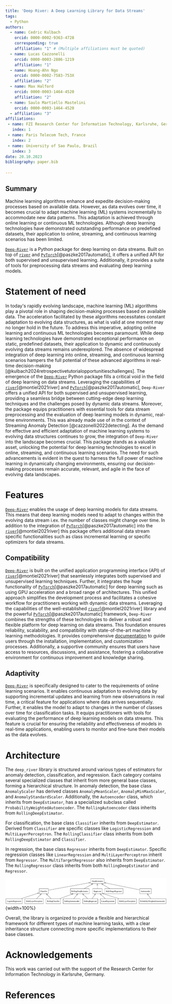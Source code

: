 ```yaml
---
title: 'Deep River: A Deep Learning Library for Data Streams'
tags:
  - Python
authors:
  - name: Cedric Kulbach
    orcid: 0000-0002-9363-4728
    corresponding: true
    affiliation: "1" # (Multiple affiliations must be quoted)
  - name: Lucas Cazzonelli
    orcid: 0000-0003-2886-1219
    affiliation: "1"
  - name: Hoang-Ahn Ngo
    orcid: 0000-0002-7583-753X
    affiliation: "2"
  - name: Max Halford
    orcid: 0000-0003-1464-4520
    affiliation: "2"
  - name: Saulo Martiello Mastelini
    orcid: 0000-0003-1464-4520
  - affiliation: "3"
affiliations:
 - name: FZI Research Center for Information Technology, Karlsruhe, Germany
   index: 1
 - name: Paris Telecom Tech, France
   index: 2
 - name: University of Sao Paulo, Brazil
   index: 3
date: 20.10.2023
bibliography: paper.bib

---
```


## Summary
Machine learning algorithms enhance and expedite decision-making processes based on available data. 
However, as data evolves over time, it becomes crucial to adapt machine learning (ML) systems incrementally to accommodate new data patterns.
This adaptation is achieved through online learning or continuous ML technologies. 
Although deep learning technologies have demonstrated outstanding performance on predefined datasets, their application to online, streaming, and continuous learning scenarios has been limited.

[`Deep-River`](https://github.com/online-ml/deep-river) is a Python package for deep learning on data streams. 
Built on top of [`river`](https://riverml.xyz/latest/) and [`PyTorch`](https://pytorch.org)[@paszke2017automatic], it offers a unified API for both supervised and unsupervised learning. 
Additionally, it provides a suite of tools for preprocessing data streams and evaluating deep learning models.

# Statement of need

In today's rapidly evolving landscape, machine learning (ML) algorithms play a pivotal role in shaping decision-making processes based on available data. 
The acceleration facilitated by these algorithms necessitates constant adaptation to evolving data structures, as what is valid at one moment may no longer hold in the future. 
To address this imperative, adopting online learning and continuous ML technologies becomes paramount.
While deep learning technologies have demonstrated exceptional performance on static, predefined datasets, their application to dynamic and continuously evolving data streams remains underexplored. 
The absence of widespread integration of deep learning into online, streaming, and continuous learning scenarios hampers the full potential of these advanced algorithms in real-time decision-making [@kulbach2024retrospectivetutorialopportunitieschallenges].
The emergence of the [`Deep-River`](https://github.com/online-ml/deep-river) Python package fills a critical void in the field of deep learning on data streams. 
Leveraging the capabilities of [`river`](https://riverml.xyz/latest/)[@montiel2021river] and [`PyTorch`](https://pytorch.org)[@paszke2017automatic], `Deep-River` offers a unified API for both supervised and unsupervised learning, providing a seamless bridge between cutting-edge deep learning techniques and the challenges posed by dynamic data streams. 
Moreover, the package equips practitioners with essential tools for data stream preprocessing and the evaluation of deep learning models in dynamic, real-time environments. 
This was already made use of in the context of Streaming Anomaly Detection [@cazzonelli2022detecting].
As the demand for effective and efficient adaptation of machine learning systems to evolving data structures continues to grow, the integration of `Deep-River` into the landscape becomes crucial. 
This package stands as a valuable asset, unlocking the potential for deep learning technologies to excel in online, streaming, and continuous learning scenarios. 
The need for such advancements is evident in the quest to harness the full power of machine learning in dynamically changing environments, ensuring our decision-making processes remain accurate, relevant, and agile in the face of evolving data landscapes.

# Features
[`Deep-River`](https://github.com/online-ml/deep-river) enables the usage of deep learning models for data streams. 
This means that deep learning models need to adapt to changes within the evolving data stream i.ex. the number of classes might change over time.
In addition to the integration of [`PyTorch`](https://pytorch.org)[@paszke2017automatic] into the [`river`](https://riverml.xyz/latest/)[@montiel2021river] this package offers additional data stream specific functionalities such as class incremental learning or specific optimizers for data streams.

## Compatibility
[`Deep-River`](https://github.com/online-ml/deep-river) is built on the unified application programming interface (API) of [`river`](https://riverml.xyz/latest/)[@montiel2021river] that seamlessly integrates both supervised and unsupervised learning techniques.
Further, it integrates the huge functionality of [`PyTorch`](https://pytorch.org)[@paszke2017automatic] for deep learning such as using GPU acceleration and a broad range of architectures.
This unified approach simplifies the development process and facilitates a cohesive workflow for practitioners working with dynamic data streams.
Leveraging the capabilities of the well-established [`river`](https://riverml.xyz/latest/)[@montiel2021river] library and the powerful [`PyTorch`](https://pytorch.org)[@paszke2017automatic] framework, `Deep-River` combines the strengths of these technologies to deliver a robust and flexible platform for deep learning on data streams. 
This foundation ensures reliability, scalability, and compatibility with state-of-the-art machine learning methodologies.
It provides comprehensive [documentation](https://online-ml.github.io/deep-river/) to guide users through the installation, implementation, and customization processes. Additionally, a supportive community ensures that users have access to resources, discussions, and assistance, fostering a collaborative environment for continuous improvement and knowledge sharing.

## Adaptivity
[`Deep-River`](https://github.com/online-ml/deep-river) is specifically designed to cater to the requirements of online learning scenarios. 
It enables continuous adaptation to evolving data by supporting incremental updates and learning from new observations in real time, a critical feature for applications where data arrives sequentially.
Further, it enables the model to adapt to changes in the number of classes over time for classification tasks.
It equips practitioners with tools for evaluating the performance of deep learning models on data streams. This feature is crucial for ensuring the reliability and effectiveness of models in real-time applications, enabling users to monitor and fine-tune their models as the data evolves.

# Architecture
The `deep_river` library is structured around various types of estimators for anomaly detection, classification, and regression. 
Each category contains several specialized classes that inherit from more general base classes, forming a hierarchical structure.
In anomaly detection, the base class `AnomalyScaler` has derived classes `AnomalyMeanScaler`, `AnomalyMinMaxScaler`, and `AnomalyStandardScaler`. 
Additionally, the `Autoencoder` class, which inherits from `DeepEstimator`, has a specialized subclass called `ProbabilityWeightedAutoencoder`. 
The `RollingAutoencoder` class inherits from `RollingDeepEstimator`.

For classification, the base class `Classifier` inherits from `DeepEstimator`. 
Derived from `Classifier` are specific classes like `LogisticRegression` and `MultiLayerPerceptron`. 
The `RollingClassifier` class inherits from both `RollingDeepEstimator` and `Classifier`.

In regression, the base class `Regressor` inherits from `DeepEstimator`. 
Specific regression classes like `LinearRegression` and `MultiLayerPerceptron` inherit from `Regressor`. 
The `MultiTargetRegressor` also inherits from `DeepEstimator`. 
The `RollingRegressor` class inherits from both `RollingDeepEstimator` and `Regressor`.

![Architecture of Deep-River\label{fig:Architecture}](classes.png){width=100%}

Overall, the library is organized to provide a flexible and hierarchical framework for different types of machine learning tasks, with a clear inheritance structure connecting more specific implementations to their base classes.

# Acknowledgements

This work was carried out with the support of the Research Center for Information Technology in Karlsruhe, Germany.

# References